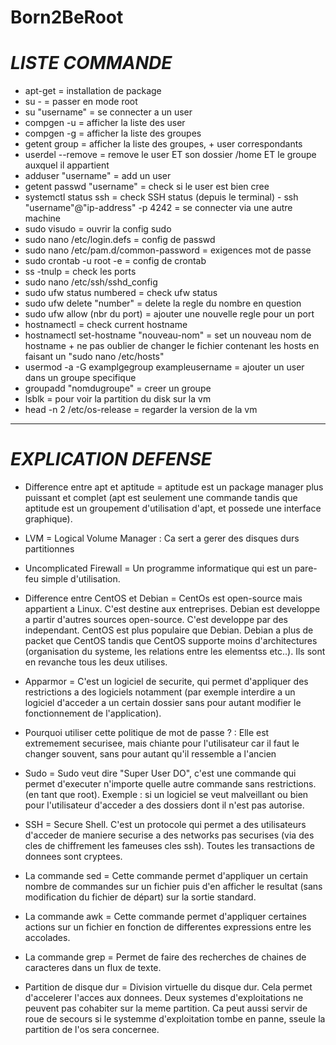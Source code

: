 # Born2BeRoot

# *LISTE COMMANDE*

- apt-get = installation de package
- su - = passer en mode root 
- su "username" = se connecter a un user
- compgen -u = afficher la liste des user
- compgen -g = afficher la liste des groupes
- getent group = afficher la liste des groupes, + user correspondants
- userdel --remove = remove le user ET son dossier /home ET le groupe auxquel il appartient 
- adduser "username" = add un user
- getent passwd "username" = check si le user est bien cree
- systemctl status ssh = check SSH status
(depuis le terminal) - ssh "username"@"ip-address" -p 4242 = se connecter via une autre machine
- sudo visudo = ouvrir la config sudo
- sudo nano /etc/login.defs = config de passwd
- sudo nano /etc/pam.d/common-password = exigences mot de passe
- sudo crontab -u root -e = config de crontab
- ss -tnulp = check les ports
- sudo nano /etc/ssh/sshd_config
- sudo ufw status numbered = check ufw status
- sudo ufw delete "number" = delete la regle du nombre en question
- sudo ufw allow (nbr du port) = ajouter une nouvelle regle pour un port 
- hostnamectl = check current hostname
- hostnamectl set-hostname "nouveau-nom" = set un nouveau nom de hostname + ne pas oublier de changer le fichier contenant les hosts en faisant un "sudo nano /etc/hosts"
- usermod -a -G examplgegroup exampleusername = ajouter un user dans un groupe specifique
- groupadd "nomdugroupe" = creer un groupe
- lsblk = pour voir la partition du disk sur la vm
- head -n 2 /etc/os-release = regarder la version de la vm


---------------

# *EXPLICATION DEFENSE*

- Difference entre apt et aptitude = aptitude est un package manager plus puissant et complet (apt est seulement une commande tandis que aptitude est un groupement d'utilisation d'apt, et possede une interface graphique).

- LVM = Logical Volume Manager : Ca sert a gerer des disques durs partitionnes 

- Uncomplicated Firewall = Un programme informatique qui est un pare-feu simple d'utilisation.

- Difference entre CentOS et Debian = CentOs est open-source mais appartient a Linux. C'est destine aux entreprises. Debian est developpe a partir d'autres sources open-source. C'est developpe par des independant. CentOS est plus populaire que Debian. Debian a plus de packet que CentOS tandis que CentOS supporte moins d'architectures (organisation du systeme, les relations entre les elementss etc..). Ils sont en revanche tous les deux utilises.

- Apparmor = C'est un logiciel de securite, qui permet d'appliquer des restrictions a des logiciels notamment (par exemple interdire a un logiciel d'acceder a un certain dossier sans pour autant modifier le fonctionnement de l'application).

- Pourquoi utiliser cette politique de mot de passe ? : Elle est extremement securisee, mais chiante pour l'utilisateur car il faut le changer souvent, sans pour autant qu'il ressemble a l'ancien

- Sudo = Sudo veut dire "Super User DO", c'est une commande qui permet d'executer n'importe quelle autre commande sans restrictions. (en tant que root).
Exemple : si un logiciel se veut malveillant ou bien pour l'utilisateur d'acceder a des dossiers dont il n'est pas autorise.

- SSH = Secure Shell. C'est un protocole qui permet a des utilisateurs d'acceder de maniere securise a des networks pas securises (via des cles de chiffrement les fameuses cles ssh). Toutes les transactions de donnees sont cryptees.

- La commande sed = Cette commande permet d'appliquer un certain nombre de commandes sur un fichier puis d'en afficher le resultat (sans modification du fichier de départ) sur la sortie standard.

- La commande awk = Cette commande permet d'appliquer certaines actions sur un fichier en fonction de differentes expressions entre les accolades.

- La commande grep = Permet de faire des recherches de chaines de caracteres dans un flux de texte.

- Partition de disque dur = Division virtuelle du disque dur. Cela permet d'accelerer l'acces aux donnees. Deux systemes d'exploitations ne peuvent pas cohabiter sur la meme partition. Ca peut aussi servir de roue de secours si le systemme d'exploitation tombe en panne, sseule la partition de l'os sera concernee.